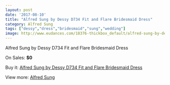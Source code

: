 ```yaml
---
layout: post
date: '2017-08-10'
title: "Alfred Sung by Dessy D734 Fit and Flare Bridesmaid Dress"
category: Alfred Sung
tags: ["dessy","dress","bridesmaid","sung","wedding"]
image: http://www.eudances.com/18376-thickbox_default/alfred-sung-by-dessy-d734-fit-and-flare-bridesmaid-dress.jpg
---
```

Alfred Sung by Dessy D734 Fit and Flare Bridesmaid Dress

On Sales: **$0**
<a href="https://www.eudances.com/en/alfred-sung/5412-alfred-sung-by-dessy-d734-fit-and-flare-bridesmaid-dress.html"><amp-img layout="responsive" width="600" height="600" src="//www.eudances.com/18376-thickbox_default/alfred-sung-by-dessy-d734-fit-and-flare-bridesmaid-dress.jpg" alt="Alfred Sung by Dessy D734 Fit and Flare Bridesmaid Dress 0" /></a>
<a href="https://www.eudances.com/en/alfred-sung/5412-alfred-sung-by-dessy-d734-fit-and-flare-bridesmaid-dress.html"><amp-img layout="responsive" width="600" height="600" src="//www.eudances.com/18377-thickbox_default/alfred-sung-by-dessy-d734-fit-and-flare-bridesmaid-dress.jpg" alt="Alfred Sung by Dessy D734 Fit and Flare Bridesmaid Dress 1" /></a>

Buy it: [Alfred Sung by Dessy D734 Fit and Flare Bridesmaid Dress](https://www.eudances.com/en/alfred-sung/5412-alfred-sung-by-dessy-d734-fit-and-flare-bridesmaid-dress.html "Alfred Sung by Dessy D734 Fit and Flare Bridesmaid Dress")

View more: [Alfred Sung](https://www.eudances.com/en/52-alfred-sung "Alfred Sung")